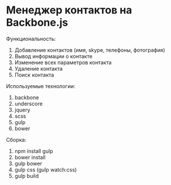 # Менеджер контактов на Backbone.js

Функциональность:
1. Добавление контактов (имя, skype, телефоны, фотография)
2. Вывод информации о контакте
3. Изменение всех параметров контакта
4. Удаление контакта
5. Поиск контакта

Используемые технологии:
1. backbone
2. underscore
3. jquery
4. scss
5. gulp
6. bower

Сборка:
1. npm install gulp
2. bower install
3. gulp bower
4. gulp css (gulp watch:css)
5. gulp build